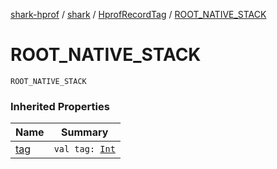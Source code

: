 [shark-hprof](../../index.md) / [shark](../index.md) / [HprofRecordTag](index.md) / [ROOT_NATIVE_STACK](./-r-o-o-t_-n-a-t-i-v-e_-s-t-a-c-k.md)

# ROOT_NATIVE_STACK

`ROOT_NATIVE_STACK`

### Inherited Properties

| Name | Summary |
|---|---|
| [tag](tag.md) | `val tag: `[`Int`](https://kotlinlang.org/api/latest/jvm/stdlib/kotlin/-int/index.html) |
